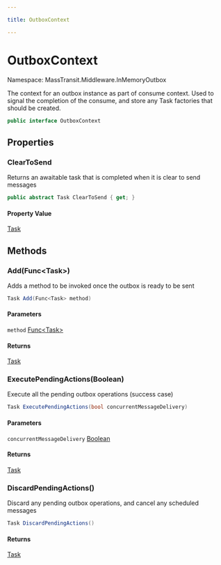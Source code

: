 ```yaml
---

title: OutboxContext

---
```


# OutboxContext

Namespace: MassTransit.Middleware.InMemoryOutbox

The context for an outbox instance as part of consume context. Used to signal the completion of
 the consume, and store any Task factories that should be created.

```csharp
public interface OutboxContext
```

## Properties

### **ClearToSend**

Returns an awaitable task that is completed when it is clear to send messages

```csharp
public abstract Task ClearToSend { get; }
```

#### Property Value

[Task](https://learn.microsoft.com/en-us/dotnet/api/system.threading.tasks.task)<br/>

## Methods

### **Add(Func\<Task\>)**

Adds a method to be invoked once the outbox is ready to be sent

```csharp
Task Add(Func<Task> method)
```

#### Parameters

`method` [Func\<Task\>](https://learn.microsoft.com/en-us/dotnet/api/system.func-1)<br/>

#### Returns

[Task](https://learn.microsoft.com/en-us/dotnet/api/system.threading.tasks.task)<br/>

### **ExecutePendingActions(Boolean)**

Execute all the pending outbox operations (success case)

```csharp
Task ExecutePendingActions(bool concurrentMessageDelivery)
```

#### Parameters

`concurrentMessageDelivery` [Boolean](https://learn.microsoft.com/en-us/dotnet/api/system.boolean)<br/>

#### Returns

[Task](https://learn.microsoft.com/en-us/dotnet/api/system.threading.tasks.task)<br/>

### **DiscardPendingActions()**

Discard any pending outbox operations, and cancel any scheduled messages

```csharp
Task DiscardPendingActions()
```

#### Returns

[Task](https://learn.microsoft.com/en-us/dotnet/api/system.threading.tasks.task)<br/>
